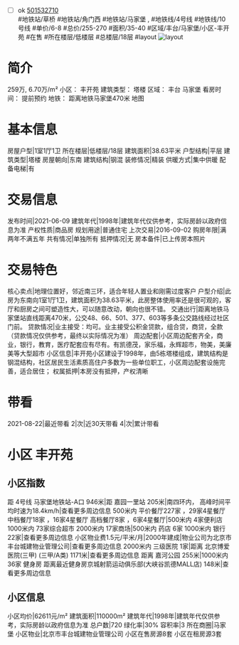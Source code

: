 - [ ] ok [501532710](https://bj.5i5j.com/ershoufang/501532710.html)  
 #地铁站/草桥 #地铁站/角门西 #地铁站/马家堡 ,  #地铁线/4号线 #地铁线/10号线
#单价/6-8 #总价/255-270 #面积/35-40   #区域/丰台/马家堡/小区-丰开苑 #在售 #所在楼层/低楼层 #总楼层/18层 #layout 
![layout](http://image2a.5i5j.com/scm/HOUSE_CUSTOMER/cf2fae8243fb4ad3bafecb4d3ffc99a9.jpg_P5.jpg) 
# 简介 
 259万,  6.70万/m² 
小区： 丰开苑
建筑类型： 塔楼
区域： 丰台 马家堡
看房时间： 提前预约
地铁： 距离地铁马家堡470米 地图
# 基本信息 
 房屋户型|1室1厅1卫
所在楼层|低楼层/18层
建筑面积|38.63平米
户型结构|平层
建筑类型|塔楼
房屋朝向|东南
建筑结构|钢混
装修情况|精装
供暖方式|集中供暖
配备电梯|有
# 交易信息 
 发布时间|2021-06-09
建筑年代|1998年|建筑年代仅供参考，实际房龄以政府信息为准
产权性质|商品房
规划用途|普通住宅
上次交易|2016-09-02
购房年限|满两年不满五年
共有情况|单独所有
抵押情况|无
房本备件|已上传房本照片
# 交易特色 
 核心卖点|地理位置好，邻近南三环，适合年轻人置业和刚需过度客户
户型介绍|此房为东南向1室1厅1卫，建筑面积为38.63平米，此房整体使用率还是很可观的，客厅和厨房之间可塑造性大，可以随意改动，朝向也很不错。
交通出行|距离地铁马家堡站直线距离470米，公交48、66、501、377、603等多条公交路线经过社区门前。
贷款情况|业主接受：均可。业主接受公积金贷款，组合贷，商贷，全款（贷款情况仅供参考，最终以实际情况为准）
周边配套|小区周边配套齐全，商业，银行，教育，医疗配套应有尽有。有凯德茂，家乐福，永辉超市，物美，美廉美等大型超市
小区信息|丰开苑小区建设于1998年，由5栋塔楼组成，建筑结构是钢混结构，社区居民生活素质高住户多数为一些单位职工，小区周边配套设施完善，适合居住；
权属抵押|本房没有抵押，产权清晰
# 带看 
 2021-08-22|最近带看	 2|次|近30天带看	 4|次|累计带看
# 小区 丰开苑
## 小区指数 
 距 4号线 马家堡地铁站-A口 946米|距 嘉园一里站 205米|南四环内， 高峰时间平均时速为18.4km/h|查看更多周边信息
500米内 平价餐厅227家 ，29家4星餐厅
中档餐厅18家 ，16家4星餐厅
高档餐厅8家 ，6家4星餐厅|500米内 4家便利店
1000米内 73家综合超市
2000米内 17家商场|500米内 药店 6家
1000米内 银行 22家|查看更多周边信息
小区物业费1.5元/平米/月|2000年建成|物业公司为北京市丰台城建物业管理公司|查看更多周边信息
2000米内 三级医院 1家|距离 北京博爱医院(三甲) (三甲/A类) 1171米|查看更多周边信息
距离 嘉河公园 255米|1000米内 36家 健身房
距离最近健身房京城射箭运动俱乐部(大峡谷凯德MALL店) 148米|查看更多周边信息
## 小区信息 
 小区均价|62611元/m²
建筑面积|110000m²
建筑年代|1998年|建筑年代仅供参考，实际房龄以政府信息为准
总户数|720
绿化率|30%
容积率|3
所在商圈|马家堡
小区物业|北京市丰台城建物业管理公司
小区在售房源8套
小区在租房源3套
